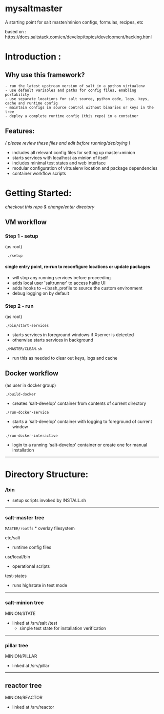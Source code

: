mysaltmaster
================

A starting point for salt master/minion configs, formulas, recipes, etc

based on : https://docs.saltstack.com/en/develop/topics/development/hacking.html

# Introduction :

## Why use this framework?

	- run the latest upstream version of salt in a python virtualenv
	- use default variables and paths for config files, enabling portability
	- use separate locations for salt source, python code, logs, keys, cache and runtime config
	- maintain configs in source control without binaries or keys in the tree
	- deploy a complete runtime config (this repo) in a container


## Features:

*( please review these files and edit before running/deploying )*
- includes all relevant config files for setting up master+minion
- starts services with localhost as minion of itself
- includes minimal test states and web interface
- modular configuration of virtualenv location and package dependencies
- container workflow scripts

# Getting Started:


*checkout this repo & change/enter directory*

## VM workflow

### Step 1 - setup
(as root)

  ` ./setup`

#### single entry point, re-run to reconfigure locations or update packages

  * will stop any running services before proceeding
  * adds local user 'saltrunner' to access halite UI
  * adds hooks to ~/.bash_profile to source the custom environment 
  * debug logging on by default

### Step 2 - run
(as root)

  `./bin/start-services`
  * starts services in foreground windows if Xserver is detected
  * otherwise starts services in background

`./MASTER/CLEAN.sh`
* run this as needed to clear out keys, logs and cache


## Docker workflow
(as user in docker group)

  `./build-docker` 
  * creates 'salt-develop' container from contents of current directory

  `./run-docker-service` 
  * starts a 'salt-develop' container with logging to foreground of current window

  `./run-docker-interactive`
  * login to a running 'salt-develop' container or create one for manual installation


----------------
# Directory Structure:

### /bin 				
* setup scripts invoked by INSTALL.sh

----------------
### salt-master tree

`MASTER/rootfs`
	* overlay filesystem

etc/salt
* runtime config files

usr/local/bin
* operational scripts

test-states
* runs highstate in test mode

----------------
### salt-minion tree
MINION/STATE
* linked at /srv/salt
	/test
  * simple test state for installation verification

----------------
### pillar tree
MINION/PILLAR
* linked at /srv/pillar

----------------
## reactor tree
MINION/REACTOR
* linked at /srv/reactor
